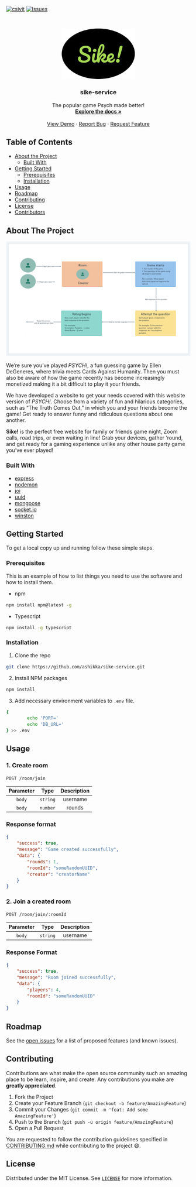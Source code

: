 [![csivit][csivitu-shield]][csivitu-url]
[![Issues][issues-shield]][issues-url]

<!-- PROJECT LOGO -->
<br />
<p align="center">
  <a href="https://github.com/ashikka/sike-service">
    <img src="./assets/logo.png" alt="Logo" width="200">
  </a>

  <h3 align="center">sike-service</h3>

  <p align="center">
    The popular game Psych made better! 
    <br />
    <a href="https://github.com/ashikka/sike-service"><strong>Explore the docs »</strong></a>
    <br />
    <br />
    <a href="https://github.com/ashikka/sike-service">View Demo</a>
    ·
    <a href="https://github.com/ashikka/sike-service/issues">Report Bug</a>
    ·
    <a href="https://github.com/ashikka/sike-service/issues">Request Feature</a>
  </p>
</p>



<!-- TABLE OF CONTENTS -->
## Table of Contents

* [About the Project](#about-the-project)
  * [Built With](#built-with)
* [Getting Started](#getting-started)
  * [Prerequisites](#prerequisites)
  * [Installation](#installation)
* [Usage](#usage)
* [Roadmap](#roadmap)
* [Contributing](#contributing)
* [License](#license)
* [Contributors](#contributors-)



<!-- ABOUT THE PROJECT -->
## About The Project



<img src="./assets/game-flow.png" alt="game-flow">

We’re sure you’ve played *PSYCH!*, a fun guessing game by Ellen DeGeneres, where trivia meets Cards Against Humanity. Then you must also be aware of how the game recently has become increasingly monetized making it a bit difficult to play it your friends.

 We have developed a website to get your needs covered with this website version of *PSYCH!*. Choose from a variety of fun and hilarious categories, such as “The Truth Comes Out,” in which you and your friends become the game! Get ready to answer funny and ridiculous questions about one another. 

**Sike!** is the perfect free website for family or friends game night, Zoom calls, road trips, or even waiting in line! Grab your devices, gather ‘round, and get ready for a gaming experience unlike any other house party game you’ve ever played!



### Built With

* [express](https://www.npmjs.com/package/express)
* [nodemon](https://www.npmjs.com/package/nodemon)
* [joi](https://www.npmjs.com/package/nodemon)
* [uuid](https://www.npmjs.com/package/uuid)
* [mongoose](https://www.npmjs.com/package/mongoose)
* [socket.io](https://www.npmjs.com/package/socket.io)
* [winston](https://www.npmjs.com/package/winston)




<!-- GETTING STARTED -->
## Getting Started

To get a local copy up and running follow these simple steps.

### Prerequisites

This is an example of how to list things you need to use the software and how to install them.
* npm
```sh
npm install npm@latest -g
```

* Typescript
```sh
npm install -g typescript
```

### Installation
 
1. Clone the repo
```sh
git clone https://github.com/ashikka/sike-service.git
```
2. Install NPM packages
```sh
npm install
```
3. Add necessary environment variables to `.env` file.

```sh
{
        echo 'PORT='
        echo 'DB_URL='
} >> .env
```

<!-- USAGE EXAMPLES -->
## Usage

### 1. Create room

```http
POST /room/join
```

| Parameter | Type     | Description                     |
| :--------: | :-------: | :------------------------------: |
| `body`    | `string` |  username |
| `body`    | `number` | rounds |



### Response format

```json
{
    "success": true,
    "message": "Game created successfully",
    "data": {
        "rounds": 1,
        "roomId": "someRandomUUID",
        "creator": "creatorName"
    }
}
```


### 2. Join a created room

```http
POST /room/join/:roomId
```

| Parameter | Type | Description                       |
| :--------: | :---: | :--------------------------------: |
| `body`     | `string` | username |



### Response Format

```json
{
    "success": true,
    "message": "Room joined successfully",
    "data": {
        "players": 4,
        "roomId": "someRandomUUID"
    }
}
```

<!-- ROADMAP -->
## Roadmap

See the [open issues](https://github.com/ashikka/sike-service/issues) for a list of proposed features (and known issues).



<!-- CONTRIBUTING -->
## Contributing

Contributions are what make the open source community such an amazing place to be learn, inspire, and create. Any contributions you make are **greatly appreciated**.

1. Fork the Project
2. Create your Feature Branch (`git checkout -b feature/AmazingFeature`)
3. Commit your Changes (`git commit -m 'feat: Add some AmazingFeature'`)
4. Push to the Branch (`git push -u origin feature/AmazingFeature`)
5. Open a Pull Request

You are requested to follow the contribution guidelines specified in [CONTRIBUTING.md](./CONTRIBUTING.md) while contributing to the project :smile:.

<!-- LICENSE -->
## License

Distributed under the MIT License. See [`LICENSE`](./LICENSE) for more information.




<!-- MARKDOWN LINKS & IMAGES -->
<!-- https://www.markdownguide.org/basic-syntax/#reference-style-links -->
[csivitu-shield]: https://img.shields.io/badge/csivitu-csivitu-blue
[csivitu-url]: https://csivit.com
[issues-shield]: https://img.shields.io/github/issues/csivitu/Template.svg?style=flat-square
[issues-url]: https://github.com/ashikka/sike-service/issues
